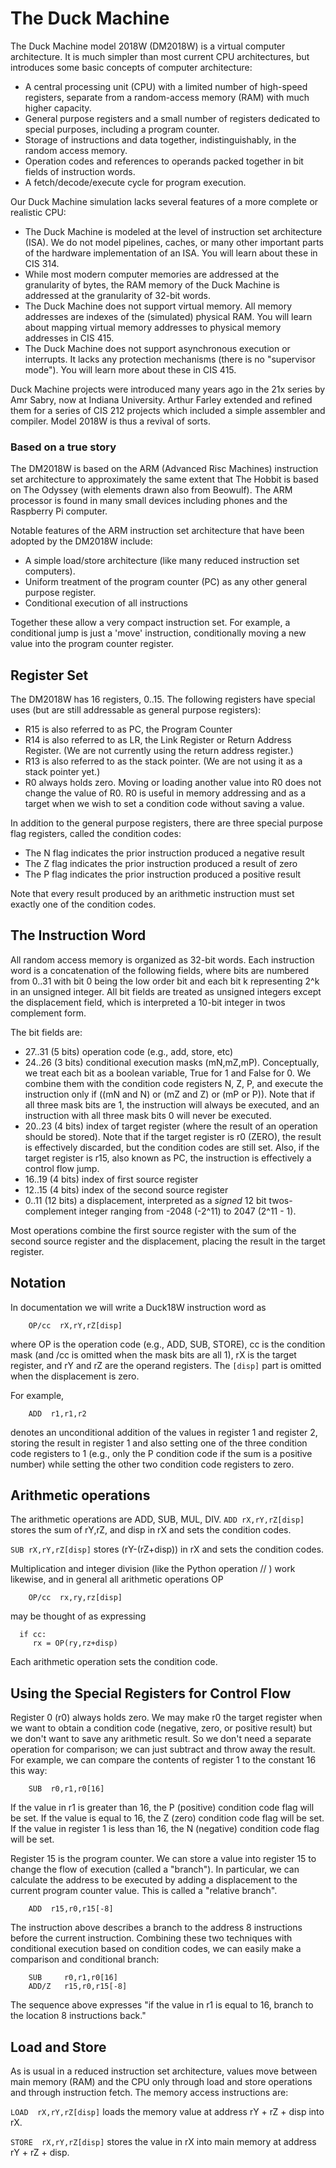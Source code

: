 # The Duck Machine

The Duck Machine model 2018W (DM2018W) is a virtual computer architecture.  It is much simpler than most current CPU  architectures, but introduces some basic concepts of computer architecture: 

* A central processing unit (CPU) with a limited number of high-speed registers, separate from a random-access memory (RAM) with much higher capacity.
* General purpose registers and a small number of registers dedicated to special purposes, including a program counter. 
* Storage of instructions and data together, indistinguishably, in the random access memory. 
* Operation codes and references to operands packed together in bit fields of instruction words. 
* A fetch/decode/execute cycle for program execution. 

Our Duck Machine simulation lacks several features of a more complete or realistic CPU: 

* The Duck Machine is modeled at the level of instruction set architecture (ISA).  We do not model pipelines, caches, or many other important parts of the hardware implementation of an ISA.  You will learn about these in CIS 314. 
* While most modern computer memories are addressed at the granularity of bytes, the RAM memory of the Duck Machine is addressed at the granularity of 32-bit words.  
* The Duck Machine does not support virtual memory. All memory addresses are indexes of the (simulated) physical RAM.  You will learn about mapping virtual memory addresses to physical memory addresses in CIS 415. 
* The Duck Machine does not support asynchronous execution or interrupts.  It lacks any protection mechanisms (there is no "supervisor mode").  You will learn more about these in CIS 415. 

Duck Machine projects were introduced many years ago in the 21x series by Amr Sabry, now at Indiana University.  Arthur Farley extended and refined them for a series of CIS 212 projects which included a simple assembler and compiler.  Model 2018W is thus a revival of sorts. 

### Based on a true story

The DM2018W is based on the ARM (Advanced Risc Machines) instruction set architecture to approximately the same extent that The Hobbit is based on The Odyssey (with elements drawn also from Beowulf).  The ARM processor is found in many small devices including phones and the Raspberry Pi computer. 

Notable features of the ARM instruction set architecture that have been adopted by the DM2018W include: 

* A simple load/store architecture (like many reduced instruction set computers). 
* Uniform treatment of the program counter (PC) as any other general purpose register. 
* Conditional execution of all instructions

Together these allow a very compact instruction set.  For example, a conditional jump is just a 'move' instruction, conditionally moving a new value into the program counter register. 

## Register Set

The DM2018W has 16 registers, 0..15.  The following registers have special uses (but are still addressable as general purpose registers): 

* R15 is also referred to as PC, the Program Counter
* R14 is also referred to as LR, the Link Register or Return Address Register. (We are not currently using the return address register.) 
* R13 is also referred to as the stack pointer. (We are not using it as a stack pointer yet.) 
* R0 always holds zero.  Moving or loading another value into R0 does not change the value of R0.  R0 is useful in memory addressing and as a target when we wish to set a condition code without saving a value. 

In addition to the general purpose registers, there are three special purpose flag registers, called the condition codes: 

* The N flag indicates the prior instruction produced a negative result
* The Z flag indicates the prior instruction produced a result of zero
* The P flag indicates the prior instruction produced a positive result

Note that every result produced by an arithmetic instruction must set exactly one of the condition codes.  

## The Instruction Word

All random access memory is organized as 32-bit words. Each instruction word is a concatenation of the following fields, where bits are numbered from 0..31 with bit 0 being the low order bit and each bit k representing 2^k in an unsigned integer.  All bit fields are treated as unsigned integers except the displacement field, which is interpreted a 10-bit integer in twos complement form. 

The bit fields are: 

* 27..31 (5 bits) operation code (e.g., add, store, etc)
* 24..26 (3 bits) conditional execution masks (mN,mZ,mP).  Conceptually, we treat each bit as a boolean variable, True for 1 and False for 0.  We combine them with the condition code registers N, Z, P,  and execute the instruction only if ((mN and N) or (mZ and Z) or (mP or P)).  Note that if all three mask bits are 1, the instruction will always be executed, and an instruction with all three mask bits 0 will never be executed.  
* 20..23 (4 bits) index of target register (where the result of an operation should be stored).  Note that if the target register is r0 (ZERO), the result is effectively discarded, but the condition codes are still set.  Also, if the target register is r15, also known as PC, the instruction is effectively a control flow jump. 
* 16..19 (4 bits) index of first source register
* 12..15 (4 bits) index of the second source register
* 0..11 (12 bits) a displacement, interpreted as a *signed* 12 bit twos-complement integer ranging from -2048 (-2^11) to 2047 (2^11 - 1).  

Most operations combine the first source register with the sum of the second source register and the displacement, placing the result in the target register. 


## Notation

In documentation we will write a Duck18W instruction word as 

```
    OP/cc  rX,rY,rZ[disp]
```

where OP is the operation code (e.g., ADD, SUB, STORE), cc is the condition mask (and /cc is omitted when the mask bits are all 1), rX is the target register, and rY and rZ are the operand registers.  The ```[disp]``` part is omitted when the displacement is zero. 

For example, 

```
	ADD  r1,r1,r2
```

denotes an unconditional addition of the values in register 1 and register 2, storing the result in register 1 and also setting one of the three condition code registers to 1 (e.g., only the P condition code if the sum is a positive number) while setting the other two condition code registers to zero. 

## Arithmetic operations

The arithmetic operations are ADD, SUB, MUL, DIV. 
```ADD rX,rY,rZ[disp]```  stores the sum of rY,rZ, and disp in rX and sets the condition codes. 

```SUB rX,rY,rZ[disp]``` stores (rY-(rZ+disp)) in rX and sets the condition codes. 

Multiplication and integer division (like the Python operation // ) work likewise, and in general all arithmetic operations OP 
```
	OP/cc  rx,ry,rz[disp]
```
may be thought of as expressing
```
  if cc:
     rx = OP(ry,rz+disp)
```
Each arithmetic operation sets the condition code. 

## Using the Special Registers for Control Flow

Register 0 (r0) always holds zero.  We may make r0 the target register when we want to obtain a condition code (negative, zero, or positive result) but we don't want to save any arithmetic result.  So we don't need a separate operation for comparison; we can just subtract and throw away the result.  For example, we can compare the contents of register 1 to the constant 16 this way: 

```
	SUB  r0,r1,r0[16]
```

If the value in r1 is greater than 16, the P (positive) condition code flag will be set.  If the value is equal to 16, the Z (zero) condition code flag will be set.  If the value in register 1 is less than 16, the N (negative) condition code flag will be set. 

Register 15 is the program counter.  We can store a value into register 15 to change the flow of execution (called a "branch"). In particular, we can calculate the address to be executed by adding a displacement to the current program counter value.  This is called a "relative branch". 

```
	ADD  r15,r0,r15[-8]
```
The instruction above describes a branch to the address 8 instructions before the current instruction.   Combining these two techniques with conditional execution based on condition codes, we can easily make a comparison and conditional branch: 

```
	SUB  	r0,r1,r0[16]
	ADD/Z	r15,r0,r15[-8]
```
The sequence above expresses "if the value in r1 is equal to 16, branch to the location 8 instructions back."  


## Load and Store

As is usual in a reduced instruction set architecture, values move between main memory (RAM) and the CPU only through load and store operations and through instruction fetch.  The memory access instructions are: 

```LOAD  rX,rY,rZ[disp]``` loads the memory value at address rY + rZ + disp into rX. 

```STORE  rX,rY,rZ[disp]``` stores the value in rX into main memory at address rY + rZ + disp.

##